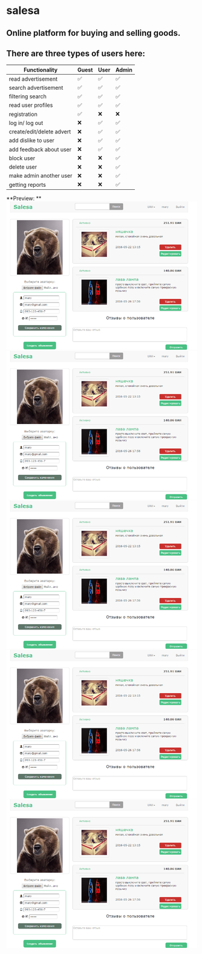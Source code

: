# salesa
## Online platform for buying and selling goods.
## There are three types of users here:



Functionality | Guest | User | Admin
------------ | ------------- | ------------- | -------------
read advertisement | :white_check_mark:	 | :white_check_mark: | :white_check_mark:
search advertisement | :white_check_mark:	 | :white_check_mark: | :white_check_mark:
filtering search | :white_check_mark:	 | :white_check_mark: | :white_check_mark:
read user profiles | :white_check_mark:	 | :white_check_mark: | :white_check_mark:
registration | :white_check_mark: | :x: | :x:
log in/ log out | :x:	 | :white_check_mark: | :white_check_mark:
create/edit/delete advert | :x:	 | :white_check_mark: | :white_check_mark:
add dislike to user | :x:	 | :white_check_mark: | :white_check_mark:
add feedback about user | :x:	 | :white_check_mark: | :white_check_mark:
block user | :x:	 | :x: | :white_check_mark:
delete user | :x:	 | :x: | :white_check_mark:
make admin another user | :x:	 | :x: | :white_check_mark:
getting reports | :x:	 | :x: | :white_check_mark:

**Preview: **
![own profile](/screenshots/Screenshot_1.png)
![own profile](/screenshots/Screenshot_1.png)
![own profile](/screenshots/Screenshot_1.png)
![own profile](/screenshots/Screenshot_1.png)
![own profile](/screenshots/Screenshot_1.png)
